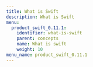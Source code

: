 ```yaml
---
title: What is Swift
description: What is Swift
menu:
  product_swift_0.11.1:
    identifier: what-is-swift
    parent: concepts
    name: What is swift
    weight: 10
menu_name: product_swift_0.11.1
---
```


